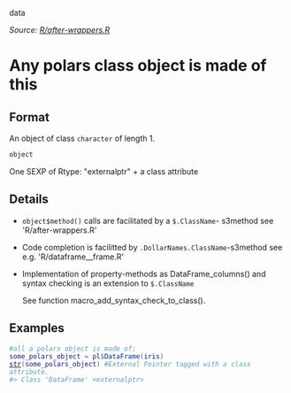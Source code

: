 data

*Source: [R/after-wrappers.R](https://github.com/pola-rs/r-polars/tree/main/R/after-wrappers.R)*

# Any polars class object is made of this

## Format

An object of class `character` of length 1.

```r
object
```

One SEXP of Rtype: "externalptr" + a class attribute

## Details

 * `object$method()` calls are facilitated by a `$.ClassName`- s3method see 'R/after-wrappers.R'
 * Code completion is facilitted by `.DollarNames.ClassName`-s3method see e.g. 'R/dataframe__frame.R'
 * Implementation of property-methods as DataFrame_columns() and syntax checking is an extension to `$.ClassName`
   
   See function macro_add_syntax_check_to_class().

## Examples

<pre class='r-example'><code><span class='r-in'><span><span class='co'>#all a polars object is made of:</span></span></span>
<span class='r-in'><span><span class='va'>some_polars_object</span> <span class='op'>=</span> <span class='va'>pl</span><span class='op'>$</span><span class='fu'>DataFrame</span><span class='op'>(</span><span class='va'>iris</span><span class='op'>)</span></span></span>
<span class='r-in'><span><span class='fu'><a href='https://rdrr.io/r/utils/str.html'>str</a></span><span class='op'>(</span><span class='va'>some_polars_object</span><span class='op'>)</span> <span class='co'>#External Pointer tagged with a class attribute.</span></span></span>
<span class='r-out co'><span class='r-pr'>#&gt;</span> Class 'DataFrame' &lt;externalptr&gt; </span>
 </code></pre>